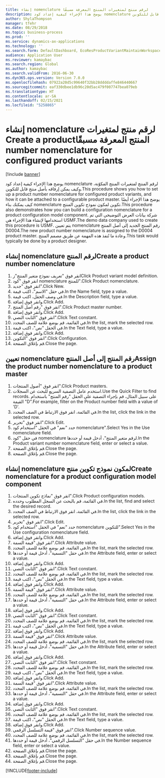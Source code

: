 ```yaml
---
title: إنشاء nomenclature لرقم منتج لمتغيرات المنتج المعرفة مسبقًا‬‏‫
description: يوضح هذا الإجراء كيفية إعداد كود nomenclature لرقم المنتج لمتغيرات المنتج المكوّنة، وكيف يمكن إرفاقه بأصل منتج قابل للتكوين.
author: ShylaThompson
manager: tfehr
ms.date: 08/29/2018
ms.topic: business-process
ms.prod: ''
ms.service: dynamics-ax-applications
ms.technology: ''
ms.search.form: DefaultDashboard, EcoResProductVariantMaintainWorkspace, EcoResNomenclature, EcoResProductListPage, EcoResProductDetails, PCProductConfigurationModelListPage, PCProductConfigurationModelDetails
audience: Application User
ms.reviewer: kamaybac
ms.search.region: Global
ms.author: kamaybac
ms.search.validFrom: 2016-06-30
ms.dyn365.ops.version: Version 7.0.0
ms.openlocfilehash: 07922a20d5c99640f32bb28ddddaffe846440667
ms.sourcegitcommit: eaf330dbee1db96c20d5ac479f007747bea079eb
ms.translationtype: HT
ms.contentlocale: ar-SA
ms.lasthandoff: 02/15/2021
ms.locfileid: "5258865"
---
```

# <a name="create-a-product-number-nomenclature-for-configured-product-variants"></a><span data-ttu-id="f5d6d-103">إنشاء nomenclature لرقم منتج لمتغيرات المنتج المعرفة مسبقًا‬‏‫</span><span class="sxs-lookup"><span data-stu-id="f5d6d-103">Create a product number nomenclature for configured product variants</span></span>

[!include [banner](../../includes/banner.md)]

<span data-ttu-id="f5d6d-104">يوضح هذا الإجراء كيفية إعداد كود nomenclature لرقم المنتج لمتغيرات المنتج المكوّنة، وكيف يمكن إرفاقه بأصل منتج قابل للتكوين.</span><span class="sxs-lookup"><span data-stu-id="f5d6d-104">This procedure shows you how to set up a product number nomenclature for configured product variants, and how it can be attached to a configurable product master.</span></span> <span data-ttu-id="f5d6d-105">يوضح هذا الإجراء أيضًا كيف يمكنك بناء nomenclature تكوين لمكون نموذج تكوين المنتج.</span><span class="sxs-lookup"><span data-stu-id="f5d6d-105">This procedure also demonstrates how you can build a configuration nomenclature for a product configuration model component.</span></span> <span data-ttu-id="f5d6d-106">شركة بيانات العرض التوضيحي التي تم استخدامها لإنشاء هذا الإجراء هي USMF.</span><span class="sxs-lookup"><span data-stu-id="f5d6d-106">The demo data company used to create this procedure is USMF.</span></span> <span data-ttu-id="f5d6d-107">يتم تعيين nomenclature رقم المنتج الجديد إلى أصل المنتج D0004.</span><span class="sxs-lookup"><span data-stu-id="f5d6d-107">The new product number nomenclature is assigned to the D0004 product master.</span></span> <span data-ttu-id="f5d6d-108">وعادة ما تُنفذ هذه المهمة عن طريق مصمم المنتج.</span><span class="sxs-lookup"><span data-stu-id="f5d6d-108">This task would typically be done by a product designer.</span></span>


## <a name="create-a-product-number-nomenclature"></a><span data-ttu-id="f5d6d-109">إنشاء nomenclature لرقم المنتج</span><span class="sxs-lookup"><span data-stu-id="f5d6d-109">Create a product number nomenclature</span></span>
1. <span data-ttu-id="f5d6d-110">انقر فوق "تعريف نموذج متغير المنتج"ز</span><span class="sxs-lookup"><span data-stu-id="f5d6d-110">Click Product variant model definition.</span></span>
2. <span data-ttu-id="f5d6d-111">انقر فوق "كود nomenclature للمنتج‬".</span><span class="sxs-lookup"><span data-stu-id="f5d6d-111">Click Product nomenclature.</span></span>
3. <span data-ttu-id="f5d6d-112">انقر فوق "جديد".</span><span class="sxs-lookup"><span data-stu-id="f5d6d-112">Click New.</span></span>
4. <span data-ttu-id="f5d6d-113">في حقل "الاسم"، اكتب قيمة.</span><span class="sxs-lookup"><span data-stu-id="f5d6d-113">In the Name field, type a value.</span></span>
5. <span data-ttu-id="f5d6d-114">في وصف الحقل، اكتب قيمة.</span><span class="sxs-lookup"><span data-stu-id="f5d6d-114">In the Description field, type a value.</span></span>
6. <span data-ttu-id="f5d6d-115">وانقر فوق إضافة.</span><span class="sxs-lookup"><span data-stu-id="f5d6d-115">Click Add.</span></span>
7. <span data-ttu-id="f5d6d-116">انقر فوق "رقم أصل المنتج".</span><span class="sxs-lookup"><span data-stu-id="f5d6d-116">Click Product master number.</span></span>
8. <span data-ttu-id="f5d6d-117">وانقر فوق إضافة.</span><span class="sxs-lookup"><span data-stu-id="f5d6d-117">Click Add.</span></span>
9. <span data-ttu-id="f5d6d-118">انقر فوق "الثابت النصي‬".</span><span class="sxs-lookup"><span data-stu-id="f5d6d-118">Click Text constant.</span></span>
10. <span data-ttu-id="f5d6d-119">في القائمة، قم بوضع علامة للصف المحدد.</span><span class="sxs-lookup"><span data-stu-id="f5d6d-119">In the list, mark the selected row.</span></span>
11. <span data-ttu-id="f5d6d-120">في الحقل "نص"، اكتب قيمة.</span><span class="sxs-lookup"><span data-stu-id="f5d6d-120">In the Text field, type a value.</span></span>
12. <span data-ttu-id="f5d6d-121">وانقر فوق إضافة.</span><span class="sxs-lookup"><span data-stu-id="f5d6d-121">Click Add.</span></span>
13. <span data-ttu-id="f5d6d-122">انقر فوق "التكوين".</span><span class="sxs-lookup"><span data-stu-id="f5d6d-122">Click Configuration.</span></span>
14. <span data-ttu-id="f5d6d-123">قم بإغلاق الصفحة.</span><span class="sxs-lookup"><span data-stu-id="f5d6d-123">Close the page.</span></span>

## <a name="assign-the-product-number-nomenclature-to-a-product-master"></a><span data-ttu-id="f5d6d-124">تعيين nomenclature رقم المنتج إلى أصل المنتج</span><span class="sxs-lookup"><span data-stu-id="f5d6d-124">Assign the product number nomenclature to a product master</span></span>
1. <span data-ttu-id="f5d6d-125">انقر فوق "أصول المنتجات".</span><span class="sxs-lookup"><span data-stu-id="f5d6d-125">Click Product masters.</span></span>
2. <span data-ttu-id="f5d6d-126">استخدم عامل التصفية السريع للبحث عن السجلات.</span><span class="sxs-lookup"><span data-stu-id="f5d6d-126">Use the Quick Filter to find records.</span></span> <span data-ttu-id="f5d6d-127">على سبيل المثال، قم بإجراء التصفية على الحقل "رقم المنتج" باستخدام القيمة "D".</span><span class="sxs-lookup"><span data-stu-id="f5d6d-127">For example, filter on the Product number field with a value of 'D'.</span></span>
3. <span data-ttu-id="f5d6d-128">في القائمة، انقر فوق الارتباط في الصف المحدد.</span><span class="sxs-lookup"><span data-stu-id="f5d6d-128">In the list, click the link in the selected row.</span></span>
4. <span data-ttu-id="f5d6d-129">انقر فوق "تحرير".</span><span class="sxs-lookup"><span data-stu-id="f5d6d-129">Click Edit.</span></span>
5. <span data-ttu-id="f5d6d-130">حدد "نعم" في الحقل "استخدام كود nomenclature".</span><span class="sxs-lookup"><span data-stu-id="f5d6d-130">Select Yes in the Use nomenclature field.</span></span>
6. <span data-ttu-id="f5d6d-131">في حقل "كود nomenclature لرقم متغير المنتج‬"، أدخل قيمة أو حددها.</span><span class="sxs-lookup"><span data-stu-id="f5d6d-131">In the Product variant number nomenclature field, enter or select a value.</span></span>
7. <span data-ttu-id="f5d6d-132">قم بإغلاق الصفحة.</span><span class="sxs-lookup"><span data-stu-id="f5d6d-132">Close the page.</span></span>
8. <span data-ttu-id="f5d6d-133">قم بإغلاق الصفحة.</span><span class="sxs-lookup"><span data-stu-id="f5d6d-133">Close the page.</span></span>

## <a name="create-nomenclature-for-a-product-configuration-model-component"></a><span data-ttu-id="f5d6d-134">إنشاء nomenclature لمكون نموذج تكوين منتج</span><span class="sxs-lookup"><span data-stu-id="f5d6d-134">Create nomenclature for a product configuration model component</span></span>
1. <span data-ttu-id="f5d6d-135">انقر فوق "نماذج تكوين المنتجات".</span><span class="sxs-lookup"><span data-stu-id="f5d6d-135">Click Product configuration models.</span></span>
2. <span data-ttu-id="f5d6d-136">في القائمة، قم بالبحث عن السجل المطلوب وحدده.</span><span class="sxs-lookup"><span data-stu-id="f5d6d-136">In the list, find and select the desired record.</span></span>
3. <span data-ttu-id="f5d6d-137">في القائمة، انقر فوق الارتباط في الصف المحدد.</span><span class="sxs-lookup"><span data-stu-id="f5d6d-137">In the list, click the link in the selected row.</span></span>
4. <span data-ttu-id="f5d6d-138">انقر فوق "تحرير".</span><span class="sxs-lookup"><span data-stu-id="f5d6d-138">Click Edit.</span></span>
5. <span data-ttu-id="f5d6d-139">حدد "نعم" في الحقل "استخدام كود nomenclature للتكوين‬".</span><span class="sxs-lookup"><span data-stu-id="f5d6d-139">Select Yes in the Use configuration nomenclature field.</span></span>
6. <span data-ttu-id="f5d6d-140">وانقر فوق إضافة.</span><span class="sxs-lookup"><span data-stu-id="f5d6d-140">Click Add.</span></span>
7. <span data-ttu-id="f5d6d-141">انقر فوق "قيمة السمة‬".</span><span class="sxs-lookup"><span data-stu-id="f5d6d-141">Click Attribute value.</span></span>
8. <span data-ttu-id="f5d6d-142">في القائمة، قم بوضع علامة للصف المحدد.</span><span class="sxs-lookup"><span data-stu-id="f5d6d-142">In the list, mark the selected row.</span></span>
9. <span data-ttu-id="f5d6d-143">في حقل "التسمية"، أدخل قيمة أو حددها.</span><span class="sxs-lookup"><span data-stu-id="f5d6d-143">In the Attribute field, enter or select a value.</span></span>
10. <span data-ttu-id="f5d6d-144">وانقر فوق إضافة.</span><span class="sxs-lookup"><span data-stu-id="f5d6d-144">Click Add.</span></span>
11. <span data-ttu-id="f5d6d-145">انقر فوق "الثابت النصي‬".</span><span class="sxs-lookup"><span data-stu-id="f5d6d-145">Click Text constant.</span></span>
12. <span data-ttu-id="f5d6d-146">في القائمة، قم بوضع علامة للصف المحدد.</span><span class="sxs-lookup"><span data-stu-id="f5d6d-146">In the list, mark the selected row.</span></span>
13. <span data-ttu-id="f5d6d-147">في الحقل "نص"، اكتب قيمة.</span><span class="sxs-lookup"><span data-stu-id="f5d6d-147">In the Text field, type a value.</span></span>
14. <span data-ttu-id="f5d6d-148">وانقر فوق إضافة.</span><span class="sxs-lookup"><span data-stu-id="f5d6d-148">Click Add.</span></span>
15. <span data-ttu-id="f5d6d-149">انقر فوق "قيمة السمة‬".</span><span class="sxs-lookup"><span data-stu-id="f5d6d-149">Click Attribute value.</span></span>
16. <span data-ttu-id="f5d6d-150">في القائمة، قم بوضع علامة للصف المحدد.</span><span class="sxs-lookup"><span data-stu-id="f5d6d-150">In the list, mark the selected row.</span></span>
17. <span data-ttu-id="f5d6d-151">في حقل "التسمية"، أدخل قيمة أو حددها.</span><span class="sxs-lookup"><span data-stu-id="f5d6d-151">In the Attribute field, enter or select a value.</span></span>
18. <span data-ttu-id="f5d6d-152">وانقر فوق إضافة.</span><span class="sxs-lookup"><span data-stu-id="f5d6d-152">Click Add.</span></span>
19. <span data-ttu-id="f5d6d-153">انقر فوق "الثابت النصي‬".</span><span class="sxs-lookup"><span data-stu-id="f5d6d-153">Click Text constant.</span></span>
20. <span data-ttu-id="f5d6d-154">في القائمة، قم بوضع علامة للصف المحدد.</span><span class="sxs-lookup"><span data-stu-id="f5d6d-154">In the list, mark the selected row.</span></span>
21. <span data-ttu-id="f5d6d-155">في الحقل "نص"، اكتب قيمة.</span><span class="sxs-lookup"><span data-stu-id="f5d6d-155">In the Text field, type a value.</span></span>
22. <span data-ttu-id="f5d6d-156">وانقر فوق إضافة.</span><span class="sxs-lookup"><span data-stu-id="f5d6d-156">Click Add.</span></span>
23. <span data-ttu-id="f5d6d-157">انقر فوق "قيمة السمة‬".</span><span class="sxs-lookup"><span data-stu-id="f5d6d-157">Click Attribute value.</span></span>
24. <span data-ttu-id="f5d6d-158">في القائمة، قم بوضع علامة للصف المحدد.</span><span class="sxs-lookup"><span data-stu-id="f5d6d-158">In the list, mark the selected row.</span></span>
25. <span data-ttu-id="f5d6d-159">في حقل "التسمية"، أدخل قيمة أو حددها.</span><span class="sxs-lookup"><span data-stu-id="f5d6d-159">In the Attribute field, enter or select a value.</span></span>
26. <span data-ttu-id="f5d6d-160">وانقر فوق إضافة.</span><span class="sxs-lookup"><span data-stu-id="f5d6d-160">Click Add.</span></span>
27. <span data-ttu-id="f5d6d-161">انقر فوق "الثابت النصي‬".</span><span class="sxs-lookup"><span data-stu-id="f5d6d-161">Click Text constant.</span></span>
28. <span data-ttu-id="f5d6d-162">في القائمة، قم بوضع علامة للصف المحدد.</span><span class="sxs-lookup"><span data-stu-id="f5d6d-162">In the list, mark the selected row.</span></span>
29. <span data-ttu-id="f5d6d-163">في الحقل "نص"، اكتب قيمة.</span><span class="sxs-lookup"><span data-stu-id="f5d6d-163">In the Text field, type a value.</span></span>
30. <span data-ttu-id="f5d6d-164">وانقر فوق إضافة.</span><span class="sxs-lookup"><span data-stu-id="f5d6d-164">Click Add.</span></span>
31. <span data-ttu-id="f5d6d-165">انقر فوق "قيمة السمة‬".</span><span class="sxs-lookup"><span data-stu-id="f5d6d-165">Click Attribute value.</span></span>
32. <span data-ttu-id="f5d6d-166">في القائمة، قم بوضع علامة للصف المحدد.</span><span class="sxs-lookup"><span data-stu-id="f5d6d-166">In the list, mark the selected row.</span></span>
33. <span data-ttu-id="f5d6d-167">في حقل "التسمية"، أدخل قيمة أو حددها.</span><span class="sxs-lookup"><span data-stu-id="f5d6d-167">In the Attribute field, enter or select a value.</span></span>
34. <span data-ttu-id="f5d6d-168">وانقر فوق إضافة.</span><span class="sxs-lookup"><span data-stu-id="f5d6d-168">Click Add.</span></span>
35. <span data-ttu-id="f5d6d-169">انقر فوق "الثابت النصي‬".</span><span class="sxs-lookup"><span data-stu-id="f5d6d-169">Click Text constant.</span></span>
36. <span data-ttu-id="f5d6d-170">في القائمة، قم بوضع علامة للصف المحدد.</span><span class="sxs-lookup"><span data-stu-id="f5d6d-170">In the list, mark the selected row.</span></span>
37. <span data-ttu-id="f5d6d-171">في الحقل "نص"، اكتب قيمة.</span><span class="sxs-lookup"><span data-stu-id="f5d6d-171">In the Text field, type a value.</span></span>
38. <span data-ttu-id="f5d6d-172">وانقر فوق إضافة.</span><span class="sxs-lookup"><span data-stu-id="f5d6d-172">Click Add.</span></span>
39. <span data-ttu-id="f5d6d-173">انقر فوق "قيمة التسلسل الرقمي".</span><span class="sxs-lookup"><span data-stu-id="f5d6d-173">Click Number sequence value.</span></span>
40. <span data-ttu-id="f5d6d-174">في القائمة، قم بوضع علامة للصف المحدد.</span><span class="sxs-lookup"><span data-stu-id="f5d6d-174">In the list, mark the selected row.</span></span>
41. <span data-ttu-id="f5d6d-175">في حقل "التسلسل الرقمي"، أدخل قيمة أو حددها.</span><span class="sxs-lookup"><span data-stu-id="f5d6d-175">In the Number sequence field, enter or select a value.</span></span>
42. <span data-ttu-id="f5d6d-176">قم بإغلاق الصفحة.</span><span class="sxs-lookup"><span data-stu-id="f5d6d-176">Close the page.</span></span>
43. <span data-ttu-id="f5d6d-177">قم بإغلاق الصفحة.</span><span class="sxs-lookup"><span data-stu-id="f5d6d-177">Close the page.</span></span>
44. <span data-ttu-id="f5d6d-178">قم بإغلاق الصفحة.</span><span class="sxs-lookup"><span data-stu-id="f5d6d-178">Close the page.</span></span>



[!INCLUDE[footer-include](../../../includes/footer-banner.md)]